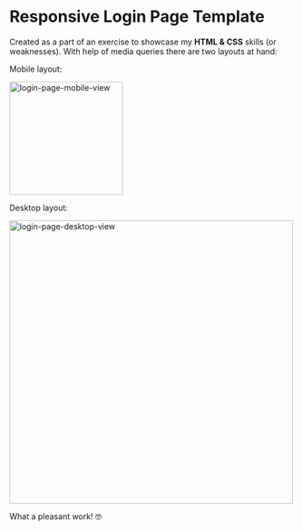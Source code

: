 # Responsive Login Page Template

Created as a part of an exercise to showcase my **HTML & CSS** skills (or weaknesses). With help of media queries there are two layouts at hand:<br>  

Mobile layout:

<img alt="login-page-mobile-view" src="https://github.com/user-attachments/assets/971b8f60-14a1-48c0-a7e6-727ff4622471" width="200"/><br>  

Desktop layout:

<img alt="login-page-desktop-view" src="https://github.com/user-attachments/assets/b00eeead-0fa2-4a20-954e-2669582571da" width="500"/>


What a pleasant work! 🤓
